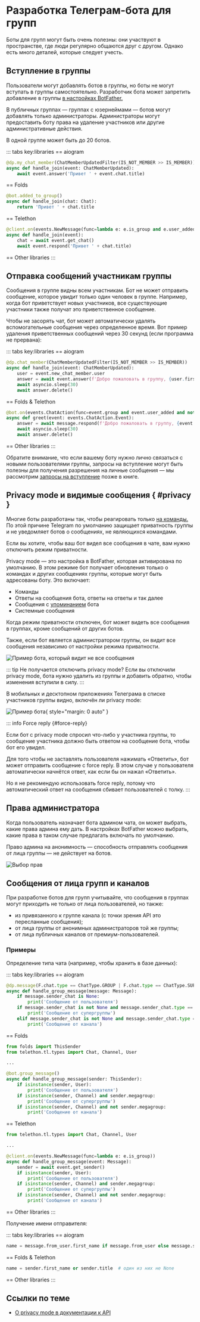 # Разработка Телеграм-бота для групп

Боты для групп могут быть очень полезны:
они участвуют в пространстве, где люди регулярно общаются друг с другом.
Однако есть много деталей, которые следует учесть.

## Вступление в группы

Пользователи могут добавлять ботов в группы, но боты не могут вступать в группы самостоятельно.
Разработчик бота может запретить добавление в группы [в настройках BotFather.](../dev/botfather)

В публичных группах — группах с юзернеймами — ботов могут добавлять только администраторы.
Администраторы могут предоставить боту права на удаление участников 
или другие административные действия.

В одной группе может быть до 20 ботов.

::: tabs key:libraries
== aiogram
```python
@dp.my_chat_member(ChatMemberUpdatedFilter(IS_NOT_MEMBER >> IS_MEMBER))
async def handle_join(event: ChatMemberUpdated):
    await event.answer('Привет ' + event.chat.title)
```
== Folds
```python
@bot.added_to_group()
async def handle_join(chat: Chat):
    return 'Привет ' + chat.title
```
== Telethon
```python
@client.on(events.NewMessage(func=lambda e: e.is_group and e.user_added and e.user.is_self))
async def handle_join(event):
    chat = await event.get_chat()
    await event.respond('Привет ' + chat.title)
```
== Other libraries
<HelpNeeded/>
:::

## Отправка сообщений участникам группы

<!-- TODO

Some examples:

::: tabs key:libraries
== Folds
```python
@bot.group_message()
async def _(chat: Chat):
    return 'Hello ' + chat.title
```
== Telethon
== Other libraries
<HelpNeeded/>
:::

-->

Сообщения в группе видны всем участникам. Бот не может отправить сообщение, которое увидит только один человек в группе.
Например, когда бот приветствует новых участников, все существующие участники также получат это приветственное сообщение.

Чтобы не засорять чат, бот может автоматически удалять вспомогательные сообщения через определенное время.
Вот пример удаления приветственных сообщений через 30 секунд (если программа не прервана):

::: tabs key:libraries
== aiogram
```python
@dp.chat_member(ChatMemberUpdatedFilter(IS_NOT_MEMBER >> IS_MEMBER))
async def handle_join(event: ChatMemberUpdated):
    user = event.new_chat_member.user
    answer = await event.answer(f'Добро пожаловать в группу, {user.first_name}')
    await asyncio.sleep(30)
    await answer.delete()
```
== Folds & Telethon
```python
@bot.on(events.ChatAction(func=event.group and event.user_added and not event.user.is_self))
async def greet(event: events.ChatAction.Event):
    answer = await message.respond(f'Добро пожаловать в группу, {event.user.first_name}')
    await asyncio.sleep(30)
    await answer.delete()
```
== Other libraries
<HelpNeeded/>
:::

Обратите внимание, что если вашему боту нужно лично связаться с новыми пользователями группы, запросы на вступление могут быть полезны для получения разрешения на личные сообщения
— мы рассмотрим [запросы на вступление](../interaction/join-requests) позже в книге.

## Privacy mode и видимые сообщения { #privacy }

Многие боты разработаны так, чтобы реагировать только [на команды.](../messages/commands.md)
По этой причине Telegram по умолчанию защищает приватность группы и не уведомляет ботов о сообщениях, не являющихся командами.

Если вы хотите, чтобы ваш бот видел все сообщения в чате, вам нужно отключить режим приватности.

Privacy mode — это настройка в BotFather, которая активирована по умолчанию.
В этом режиме бот получает обновления только о командах и других сообщениях группы, которые могут быть адресованы боту.
Это включает:
- Команды
- Ответы на сообщения бота, ответы на ответы и так далее
- Сообщения с [упоминанием](../messages/markup#mention) бота
- Системные сообщения

Когда режим приватности отключен, бот может видеть все сообщения в группах, кроме сообщений от других ботов.

Также, если бот является администратором группы, он видит все сообщения независимо от настройки режима приватности.

![Пример бота, который видит не все сообщения](/pictures/ru/friedrich.png)

::: tip Не получается отключить privacy mode?
Если вы отключили privacy mode, бота нужно удалить из группы и добавить обратно, чтобы изменения вступили в силу.
:::

В мобильных и десктопном приложениях Телеграма в списке участников группы видно, включён ли privacy mode:

![Пример бота](/pictures/ru/privacy.png){ style="margin: 0 auto" }

::: info Force reply {#force-reply}

Если бот с privacy mode спросил что-либо у участника группы, то сообщение участника должно быть ответом
на сообщение бота, чтобы бот его увидел.

Для того чтобы не заставлять пользователя нажимать «Ответить»,
бот может отправить сообщение с force reply. В этом случае у пользователя автоматически начнётся ответ, как если бы
он нажал «Ответить».

Но я не рекомендую использовать force reply, потому что автоматический ответ на сообщения сбивает пользователей
с толку.
:::

## Права администратора

Когда пользователь назначает бота админом чата, он может выбрать, какие права админа ему дать. В настройках BotFather
можно выбрать, какие права в таком случае предлагать включать по умолчанию.

Право админа на анонимность — способность отправлять сообщения от лица группы — не действует на ботов.

![Выбор прав](/pictures/ru/admin-rights.png)

## Сообщения от лица групп и каналов

При разработке ботов для групп учитывайте, что сообщения в группах могут приходить не только от лица пользователей, но
также:

- из привязанного к группе канала (с точки зрения API это пересланные сообщения);
- от лица группы от анонимных администраторов той же группы;
- от лица публичных каналов от премиум-пользователей.


### Примеры

Определение типа чата (например, чтобы хранить в базе данных):

::: tabs key:libraries
== aiogram
```python
@dp.message(F.chat.type == ChatType.GROUP | F.chat.type == ChatType.SUPERGROUP])
async def handle_group_message(message: Message):
    if message.sender_chat is None:
        print('Сообщение от пользователя')
    if message.sender_chat is not None and message.sender_chat.type == ChatType.SUPERGROUP:    
        print('Сообщение от супергруппы')
    elif message.sender_chat is not None and message.sender_chat.type == ChatType.CHANNEL:
        print('Сообщение от канала')

```
== Folds
```python
from folds import ThisSender
from telethon.tl.types import Chat, Channel, User

...

@bot.group_message()
async def handle_group_message(sender: ThisSender):
    if isinstance(sender, User):
        print('Сообщение от пользователя')
    if isinstance(sender, Channel) and sender.megagroup:
        print('Сообщение от супергруппы')
    if isinstance(sender, Channel) and not sender.megagroup:
        print('Сообщение от канала')
```
== Telethon
```python
from telethon.tl.types import Chat, Channel, User

...

@client.on(events.NewMessage(func=lambda e: e.is_group))
async def handle_group_message(event: Message):
    sender = await event.get_sender()
    if isinstance(sender, User):
        print('Сообщение от пользователя')
    if isinstance(sender, Channel) and sender.megagroup:
        print('Сообщение от супергруппы')
    if isinstance(sender, Channel) and not sender.megagroup:
        print('Сообщение от канала')
```
== Other libraries
<HelpNeeded/>
:::

Получение имени отправителя:

::: tabs key:libraries
== aiogram
```python
name = message.from_user.first_name if message.from_user else message.sender_chat.title 
```
== Folds & Telethon
```python
name = sender.first_name or sender.title  # один из них не None
```
== Other libraries
<HelpNeeded/>
:::

## Ссылки по теме

- [О privacy mode в документации к API](https://core.telegram.org/bots/features#privacy-mode)
